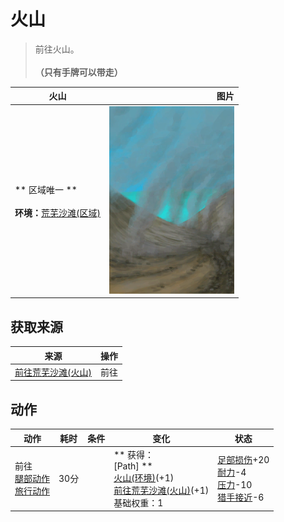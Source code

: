# 火山  
> 前往火山。<br><br><b>（只有手牌可以带走）</b>  
  
  火山  |   图片   
 ----  |  ----:   
 ** 区域唯一 **<br><br>**环境：**[荒芜沙滩(区域)](DesolateBeach.md)  |  <img decoding="async" src="Sprite/Volcano.png" href="a.md" style="max-width:300px;max-height:300px;">   
  
## 获取来源  
来源  |  操作  
----  |  ----  
[前往荒芜沙滩(火山)](Path_VolcanoToDesolateBeach.md)  |  前往  
## 动作  
动作  |  耗时  |  条件  |  变化  |  状态  
----  |  ----  |  ----  |  ----  |  ----  
前往<br>[腿部动作](LegAction.md)<br>[旅行动作](TravelAction.md)  |  30分  |    |  ** 获得： **<br>** [Path] **<br>  [火山(环境)](Env_Volcano.md)(+1)<br>  [前往荒芜沙滩(火山)](Path_VolcanoToDesolateBeach.md)(+1)<br>基础权重：1<br>  |  [足部损伤](FootDamage.md)+20<br>[耐力](Stamina.md)-4<br>[压力](Stress.md)-10<br>[猎手接近](HuntersProximity.md)-6  
